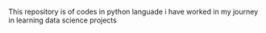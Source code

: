This repository is of codes in python languade i have worked in my journey in learning data science projects
